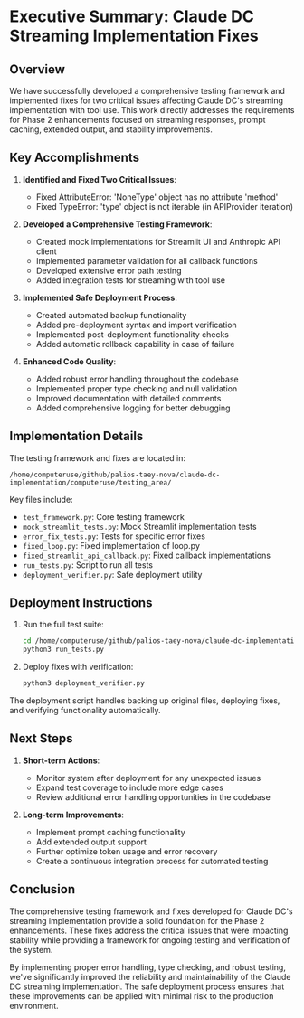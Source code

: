 # Executive Summary: Claude DC Streaming Implementation Fixes

## Overview

We have successfully developed a comprehensive testing framework and implemented fixes for two critical issues affecting Claude DC's streaming implementation with tool use. This work directly addresses the requirements for Phase 2 enhancements focused on streaming responses, prompt caching, extended output, and stability improvements.

## Key Accomplishments

1. **Identified and Fixed Two Critical Issues**:
   - Fixed AttributeError: 'NoneType' object has no attribute 'method'
   - Fixed TypeError: 'type' object is not iterable (in APIProvider iteration)

2. **Developed a Comprehensive Testing Framework**:
   - Created mock implementations for Streamlit UI and Anthropic API client
   - Implemented parameter validation for all callback functions
   - Developed extensive error path testing
   - Added integration tests for streaming with tool use

3. **Implemented Safe Deployment Process**:
   - Created automated backup functionality
   - Added pre-deployment syntax and import verification
   - Implemented post-deployment functionality checks
   - Added automatic rollback capability in case of failure

4. **Enhanced Code Quality**:
   - Added robust error handling throughout the codebase
   - Implemented proper type checking and null validation
   - Improved documentation with detailed comments
   - Added comprehensive logging for better debugging

## Implementation Details

The testing framework and fixes are located in:
```
/home/computeruse/github/palios-taey-nova/claude-dc-implementation/computeruse/testing_area/
```

Key files include:
- `test_framework.py`: Core testing framework
- `mock_streamlit_tests.py`: Mock Streamlit implementation tests
- `error_fix_tests.py`: Tests for specific error fixes
- `fixed_loop.py`: Fixed implementation of loop.py
- `fixed_streamlit_api_callback.py`: Fixed callback implementations
- `run_tests.py`: Script to run all tests
- `deployment_verifier.py`: Safe deployment utility

## Deployment Instructions

1. Run the full test suite:
   ```bash
   cd /home/computeruse/github/palios-taey-nova/claude-dc-implementation/computeruse/testing_area
   python3 run_tests.py
   ```

2. Deploy fixes with verification:
   ```bash
   python3 deployment_verifier.py
   ```

The deployment script handles backing up original files, deploying fixes, and verifying functionality automatically.

## Next Steps

1. **Short-term Actions**:
   - Monitor system after deployment for any unexpected issues
   - Expand test coverage to include more edge cases
   - Review additional error handling opportunities in the codebase

2. **Long-term Improvements**:
   - Implement prompt caching functionality
   - Add extended output support
   - Further optimize token usage and error recovery
   - Create a continuous integration process for automated testing

## Conclusion

The comprehensive testing framework and fixes developed for Claude DC's streaming implementation provide a solid foundation for the Phase 2 enhancements. These fixes address the critical issues that were impacting stability while providing a framework for ongoing testing and verification of the system.

By implementing proper error handling, type checking, and robust testing, we've significantly improved the reliability and maintainability of the Claude DC streaming implementation. The safe deployment process ensures that these improvements can be applied with minimal risk to the production environment.